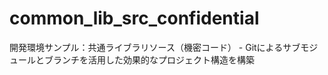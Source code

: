common_lib_src_confidential
===========================

開発環境サンプル：共通ライブラリソース（機密コード） - Gitによるサブモジュールとブランチを活用した効果的なプロジェクト構造を構築 
